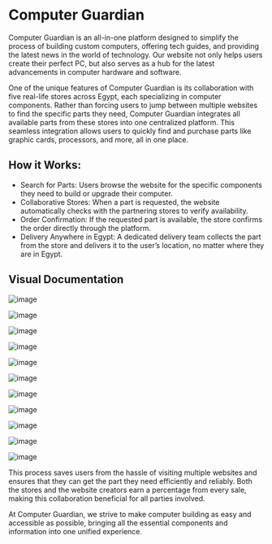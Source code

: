 # Computer Guardian 


Computer Guardian is an all-in-one platform designed to simplify the process of building custom computers, offering tech guides, and providing the latest news in the world of technology. Our website not only helps users create their perfect PC, but also serves as a hub for the latest advancements in computer hardware and software.

One of the unique features of Computer Guardian is its collaboration with five real-life stores across Egypt, each specializing in computer components. Rather than forcing users to jump between multiple websites to find the specific parts they need, Computer Guardian integrates all available parts from these stores into one centralized platform. This seamless integration allows users to quickly find and purchase parts like graphic cards, processors, and more, all in one place.

## How it Works:
- Search for Parts: Users browse the website for the specific components they need to build or upgrade their computer.
- Collaborative Stores: When a part is requested, the website automatically checks with the partnering stores to verify availability.
- Order Confirmation: If the requested part is available, the store confirms the order directly through the platform.
- Delivery Anywhere in Egypt: A dedicated delivery team collects the part from the store and delivers it to the user’s location, no matter where they are in Egypt.



## Visual Documentation 

![image](https://github.com/user-attachments/assets/bf01fb9b-2d92-452f-9f4f-1b8bcae18b1d)



![image](https://github.com/user-attachments/assets/ca3a2b99-44dc-4dda-80c2-0919deb8e79b)


![image](https://github.com/user-attachments/assets/b6e73cd5-1701-45ba-b700-4ffb1a36c697)





![image](https://github.com/user-attachments/assets/d5ed1771-22e9-465f-acd1-02f6a24162d9)


![image](https://github.com/user-attachments/assets/aa9bedd6-314f-4cae-a3e9-f21630c0a025)


![image](https://github.com/user-attachments/assets/021d9b05-e317-4716-8486-3dfde5df3f36)

![image](https://github.com/user-attachments/assets/e194bdaf-b966-4c51-abd4-02ffca6c8c96)

![image](https://github.com/user-attachments/assets/1d6eb11b-015c-44c6-9288-33dad554e911)

![image](https://github.com/user-attachments/assets/dfe49484-1e9f-4ffe-98f7-80dbdbd9f2eb)


![image](https://github.com/user-attachments/assets/883f41ff-b227-4a34-99c0-10e89226ff08)

![image](https://github.com/user-attachments/assets/26968b99-a238-4e18-b20f-2cd5306d1f1d)



This process saves users from the hassle of visiting multiple websites and ensures that they can get the part they need efficiently and reliably. Both the stores and the website creators earn a percentage from every sale, making this collaboration beneficial for all parties involved.

At Computer Guardian, we strive to make computer building as easy and accessible as possible, bringing all the essential components and information into one unified experience.
